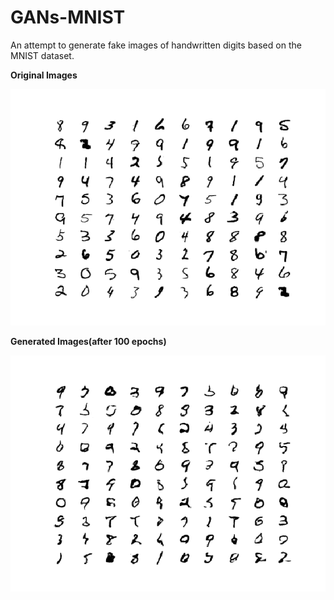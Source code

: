 # GANs-MNIST
An attempt to generate fake images of handwritten digits based on the MNIST dataset. 

**Original Images**


![Alt Text](https://github.com/TheNush/GANs-MNIST/blob/master/original_images.png)


**Generated Images(after 100 epochs)**


![Alt Text](https://github.com/TheNush/GANs-MNIST/blob/master/generated_plot_e100.png)
